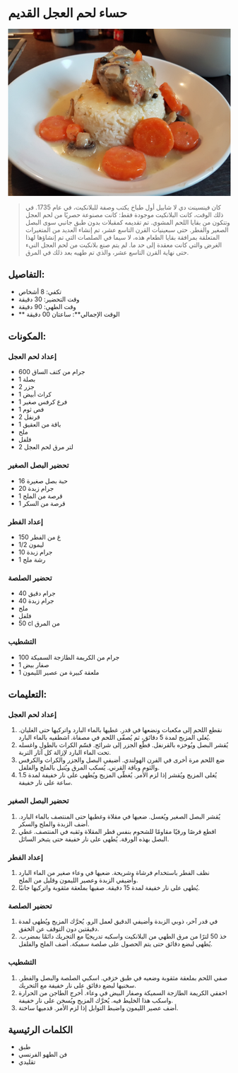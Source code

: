 # حساء لحم العجل القديم

![حساء لحم العجل القديم](https://github.com/anamorph/recettes/blob/main/photos/fr-plat-blanquette_de_veau_a_l_ancienne-01.jpg?raw=true)

> كان فينسينت دي لا شابيل أول طباخ يكتب وصفة للبلانكيت، في عام 1735. في ذلك الوقت، كانت البلانكيت موجودة فقط: كانت مصنوعة حصريًا من لحم العجل وتتكون من بقايا اللحم المشوي. تم تقديمه كمقبلات بدون طبق جانبي سوى البصل الصغير والفطر. حتى سبعينيات القرن التاسع عشر، تم إنشاء العديد من المتغيرات المتعلقة بمرافقة بقايا الطعام هذه، لا سيما في الصلصات التي تم إنشاؤها لهذا الغرض والتي كانت معقدة إلى حد ما. لم يتم صنع بلانكيت من لحم العجل النيء حتى نهاية القرن التاسع عشر، والذي تم طهيه بعد ذلك في المرق.

## التفاصيل:
* تكفي: 8 أشخاص
* وقت التحضير: 30 دقيقة
* وقت الطهي: 90 دقيقة
* ** الوقت الإجمالي**: ساعتان 00 دقيقة

## المكونات:
### إعداد لحم العجل
* 600 جرام من كتف الساق
* 1 بصلة
* 2 جزر
* 1 كراث أبيض
* 1 فرع كرفس صغير
* 1 فص ثوم
* 2 قرنفل
* 1 باقة من العقيق
* ملح
* فلفل
* 2 لتر مرق لحم العجل

### تحضير البصل الصغير
* 16 حبة بصل صغيرة
* 20 جرام زبدة
* 1 قرصة من الملح
* 1 قرصة من السكر

### إعداد الفطر
* 150 غ من الفطر
* 1/2 ليمون
* 10 جرام زبدة
* 1 رشة ملح

### تحضير الصلصة
* 40 جرام دقيق
* 40 جرام زبدة
* ملح
* فلفل
* 50 cl من المرق

### التشطيب
* 100 جرام من الكريمة الطازجة السميكة
* 1 صفار بيض
* 1 ملعقة كبيرة من عصير الليمون

## التعليمات:
### إعداد لحم العجل
 1. نقطع اللحم إلى مكعبات ونضعها في قدر. غطيها بالماء البارد واتركيها حتى الغليان. يُغلى المزيج لمدة 5 دقائق، ثم يُصفّى اللحم في مصفاة. اشطفيه بالماء البارد.
 1. يُقشر البصل ويُوخزه بالقرنفل. قطّع الجزر إلى شرائح. قسّم الكراث بالطول واغسله تحت الماء البارد لإزالة كل آثار التربة.
 1. ضع اللحم مرة أخرى في الفرن الهولندي. أضيفي البصل والجزر والكراث والكرفس والثوم وباقة القرني. يُسكب المرق ويُتبل بالملح والفلفل.
 1. يُغلى المزيج ويُقشر إذا لزم الأمر. يُغطّى المزيج ويُطهى على نار خفيفة لمدة 1.5 ساعة على نار خفيفة.

### تحضير البصل الصغير
 1. يُقشر البصل الصغير ويُغسل. ضعيها في مقلاة وغطيها حتى المنتصف بالماء البارد. أضف الزبدة والملح والسكر.
 1. اقطع قرصًا ورقيًا مقاومًا للشحوم بنفس قطر المقلاة وثقبه في المنتصف. غطي البصل بهذه الورقة. يُطهى على نار خفيفة حتى يتبخر السائل.

### إعداد الفطر
 1. نظف الفطر باستخدام فرشاة وشريحة. ضعيها في وعاء صغير من الماء البارد وأضيفي الزبدة وعصير الليمون وقليل من الملح.
 1. يُطهى على نار خفيفة لمدة 15 دقيقة. صفيها بملعقة مثقوبة واتركيها جانبًا.

### تحضير الصلصة
 1. في قدر آخر، ذوبي الزبدة وأضيفي الدقيق لعمل الرو. يُحرَّك المزيج ويُطهى لمدة دقيقتين دون التوقف عن الخفق.
 1. خذ 50 لترًا من مرق الطهي من البلانكيت واسكبه تدريجيًا مع التحريك دائمًا بمضرب. يُطهى لبضع دقائق حتى يتم الحصول على صلصة سميكة. أضف الملح والفلفل.

### التشطيب

 1. صفي اللحم بملعقة مثقوبة وضعيه في طبق خزفي. اسكبي الصلصة والبصل والفطر. سخنيها لبضع دقائق على نار خفيفة مع التحريك.
 1. اخفقي الكريمة الطازجة السميكة وصفار البيض في وعاء. أخرج الطاجن من الحرارة واسكب هذا الخليط فيه. يُحرَّك المزيج ويُسخن على نار خفيفة.
 1. أضف عصير الليمون واضبط التوابل إذا لزم الأمر. قدميها ساخنة.

## الكلمات الرئيسية
* طبق
* فن الطهو الفرنسي
* تقليدي